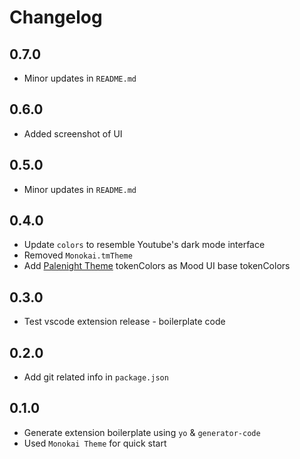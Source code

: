 # Changelog

## 0.7.0
- Minor updates in `README.md`

## 0.6.0
- Added screenshot of UI

## 0.5.0
- Minor updates in `README.md`

## 0.4.0
- Update `colors` to resemble Youtube's dark mode interface
- Removed `Monokai.tmTheme`
- Add [Palenight Theme](https://github.com/whizkydee/vscode-material-palenight-theme) 
tokenColors as Mood UI base tokenColors

## 0.3.0
- Test vscode extension release - boilerplate code

## 0.2.0
- Add git related info in `package.json`

## 0.1.0
- Generate extension boilerplate using `yo` & `generator-code`
- Used `Monokai Theme` for quick start